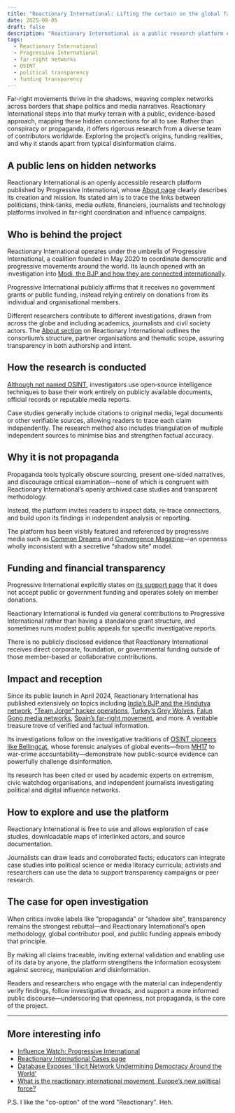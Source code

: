 ```yaml
---
title: "Reactionary International: Lifting the curtain on the global far right"
date: 2025-08-05
draft: false
description: "Reactionary International is a public research platform exposing global far‑right networks through open‑source intelligence. I examine its origins, funding, and methodology, dismantling claims of propaganda (by the far-right of course) with verifiable sources."
tags:
  - Reactionary International
  - Progressive International
  - far-right networks
  - OSINT
  - political transparency
  - funding transparency
---
```


Far-right movements thrive in the shadows, weaving complex networks across borders that shape politics and media 
narratives. Reactionary International steps into that murky terrain with a public, evidence-based approach, mapping 
these hidden connections for all to see. Rather than conspiracy or propaganda, it offers rigorous research from a 
diverse team of contributors worldwide. Exploring the project’s origins, funding realities, and why it 
stands apart from typical disinformation claims.

## A public lens on hidden networks

Reactionary International is an openly accessible research platform published by Progressive International, whose 
[About page](https://reactionary.international/about/en/) clearly describes its creation and mission. Its stated aim 
is to trace the links between politicians, think‑tanks, media outlets, financiers, journalists and technology 
platforms involved in far‑right coordination and influence campaigns.

## Who is behind the project

Reactionary International operates under the umbrella of Progressive International, a coalition founded in May 2020 
to coordinate democratic and progressive movements around the world. Its launch opened with an investigation into 
[Modi, the BJP and how they are connected internationally](https://progressive.international/wire/2024-04-19-pi-briefing-no-16-in-india-and-beyond-meet-the-reactionary-international/en).

Progressive International publicly affirms that it receives no government grants or public funding, instead relying 
entirely on donations from its individual and organisational members.

Different researchers contribute to different investigations, drawn from across the globe and including academics, 
journalists and civil society actors. The [About section](https://reactionary.international/about/en/) on Reactionary 
International outlines the consortium’s structure, partner organisations and thematic scope, assuring transparency 
in both authorship and intent.

## How the research is conducted

[Although not named OSINT](https://shadowdragon.io/blog/osint-techniques/), 
investigators use open‑source intelligence techniques to base their work entirely on publicly available documents, 
official records or reputable media reports.

Case studies generally include citations to original media, legal documents or other verifiable sources, allowing 
readers to trace each claim independently. The research method also includes triangulation of multiple independent 
sources to minimise bias and strengthen factual accuracy.

## Why it is not propaganda

Propaganda tools typically obscure sourcing, present one-sided narratives, and discourage critical examination—none 
of which is congruent with Reactionary International’s openly archived case studies and transparent methodology.

Instead, the platform invites readers to inspect data, re‑trace connections, and build upon its findings in 
independent analysis or reporting.

The platform has been visibly featured and referenced by progressive media such as [Common Dreams](https://www.commondreams.org) 
and [Convergence Magazine](https://convergencemag.com/)—an openness wholly inconsistent with a secretive 
“shadow site” model.

## Funding and financial transparency

Progressive International explicitly states on [its support page](https://progressive.international/support/) that it 
does not accept public or government funding and operates solely on member donations.

Reactionary International is funded via general contributions to Progressive International rather than having a 
standalone grant structure, and sometimes runs modest public appeals for specific investigative reports.

There is no publicly disclosed evidence that Reactionary International receives direct corporate, foundation, or 
governmental funding outside of those member-based or collaborative contributions.

## Impact and reception

Since its public launch in April 2024, Reactionary International has published extensively on topics including 
[India’s BJP and the Hindutva network](https://reactionary.international/cases/global-hindutva/en/), 
[“Team Jorge” hacker operations](https://reactionary.international/investigations/disinformation-industry/en/), 
[Turkey’s Grey Wolves](https://reactionary.international/cases/turkey/en/), 
[Falun Gong media networks](https://reactionary.international/cases/immolations-extraterrestrials-and-anti-communism-the-falun-gong/en/), 
[Spain’s far-right movement](https://reactionary.international/cases/spain/en/), and more. A veritable treasure trove 
of verified and factual information.

Its investigations follow on the investigative traditions of 
[OSINT pioneers like Bellingcat](https://www.bellingcat.com/resources/articles/2016/07/14/a-brief-history-of-open-source-intelligence/), 
whose forensic analyses of global events—from [MH17](https://www.wired.com/story/iran-plane-crash-news/) to war-crime 
accountability—demonstrate how public-source evidence can powerfully challenge disinformation.

Its research has been cited or used by academic experts on extremism, civic watchdog organisations, and independent 
journalists investigating political and digital influence networks.

## How to explore and use the platform

Reactionary International is free to use and allows exploration of case studies, downloadable maps of interlinked 
actors, and source documentation.

Journalists can draw leads and corroborated facts; educators can integrate case studies into political science or 
media literacy curricula; activists and researchers can use the data to support transparency campaigns or peer research.

## The case for open investigation

When critics invoke labels like “propaganda” or “shadow site”, transparency remains the strongest rebuttal—and 
Reactionary International’s open methodology, global contributor pool, and public funding appeals embody that 
principle.

By making all claims traceable, inviting external validation and enabling use of its data by anyone, the 
platform strengthens the information ecosystem against secrecy, manipulation and disinformation.

Readers and researchers who engage with the material can independently verify findings, follow investigative threads, 
and support a more informed public discourse—underscoring that openness, not propaganda, is the core of the project.

---

## More interesting info

* [Influence Watch: Progressive International](https://www.influencewatch.org/organization/progressive-international/)
* [Reactionary International Cases page](https://reactionary.international/cases/)
* [Database Exposes 'Illicit Network Undermining Democracy Around the World'](https://www.commondreams.org/news/progressive-international-reactionaries)
* [What is the reactionary international movement, Europe’s new political force?](https://www.irishtimes.com/opinion/2025/04/17/what-is-the-reactionary-international-movement-europes-new-political-force/)

P.S. I like the "co-option" of the word "Reactionary". Heh.
